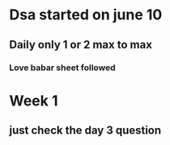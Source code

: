 # Dsa started on june 10 

## Daily only 1 or 2 max to max
### Love babar sheet followed
 
 # Week 1
 ## just check the day 3 question